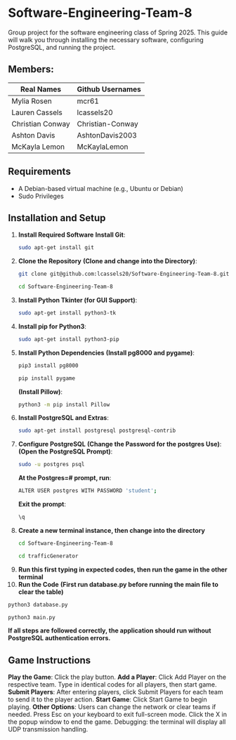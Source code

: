 # Software-Engineering-Team-8
Group project for the software engineering class of Spring 2025.
This guide will walk you through installing the necessary software, configuring PostgreSQL, and running the project. 

## Members:
| Real Names | Github Usernames|
| ------------- | ------------- |
| Mylia Rosen  | mcr61  |
| Lauren Cassels  | lcassels20 |
| Christian Conway | Christian-Conway |
| Ashton Davis | AshtonDavis2003 |
| McKayla Lemon |   McKaylaLemon  |


## Requirements
- A Debian-based virtual machine (e.g., Ubuntu or Debian)
- Sudo Privileges

## Installation and Setup
1. **Install Required Software**
  **Install Git**:
   ```sh
   sudo apt-get install git
   ```
2. **Clone the Repository**
  **(Clone and change into the Directory)**:
   ```sh
   git clone git@github.com:lcassels20/Software-Engineering-Team-8.git
   ```
   ```sh
   cd Software-Engineering-Team-8
   ```
3. **Install Python Tkinter (for GUI Support)**:
    ```sh
    sudo apt-get install python3-tk
    ```
4. **Install pip for Python3**:
    ```sh
    sudo apt-get install python3-pip
    ```
5. **Install Python Dependencies**
   **(Install pg8000 and pygame)**:
   ```sh
   pip3 install pg8000
   ```
   ```sh
   pip install pygame
   ```
   **(Install Pillow)**:
   ```sh
   python3 -m pip install Pillow
   ```
6. **Install PostgreSQL and Extras**:
   ```sh
   sudo apt-get install postgresql postgresql-contrib
   ```
7. **Configure PostgreSQL**
   **(Change the Password for the postgres Use)**:
   **(Open the PostgreSQL Prompt)**:
   ```sh
   sudo -u postgres psql
   ```
   **At the Postgres=# prompt, run**:
   ```sh
   ALTER USER postgres WITH PASSWORD 'student';
   ```
   **Exit the prompt**:
   ```sh
   \q
   ```
8. **Create a new terminal instance, then change into the directory**
   ```sh
   cd Software-Engineering-Team-8
   ```
   ```sh
   cd trafficGenerator
   ```
9. **Run this first typing in expected codes, then run the game in the other terminal**
10. **Run the Code**
   **(First run database.py before running the main file to clear the table)**
   ```sh
   python3 database.py
   ```
   ```sh
   python3 main.py
   ```
   **If all steps are followed correctly, the application should run without PostgreSQL authentication errors.**

   ## Game Instructions
   **Play the Game**: Click the play button.
   **Add a Player**: Click Add Player on the respective team. Type in identical codes for all players, then start game.
   **Submit Players**: After entering players, click Submit Players for each team to send it to the player action.
   **Start Game**: Click Start Game to begin playing.
   **Other Options**:
       Users can change the network or clear teams if needed.
       Press Esc on your keyboard to exit full-screen mode.
       Click the X in the popup window to end the game.
       Debugging: the terminal will display all UDP transmission handling.










   
   
